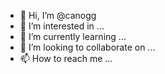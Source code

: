 - 👋 Hi, I’m @canogg
- 👀 I’m interested in ...
- 🌱 I’m currently learning ...
- 💞️ I’m looking to collaborate on ...
- 📫 How to reach me ...

<!---
canogg/canogg is a ✨ special ✨ repository because its `README.md` (this file) appears on your GitHub profile.
You can click the Preview link to take a look at your changes.
--->
